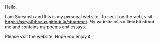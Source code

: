 Hello.

I am Suryansh and this is my personal website. To see it on the web, visit https://surya8thesun.github.io/aboutme/. My website tells a little bit about me and contains my poems and essays.

Please visit the website. Hope you enjoy it.
